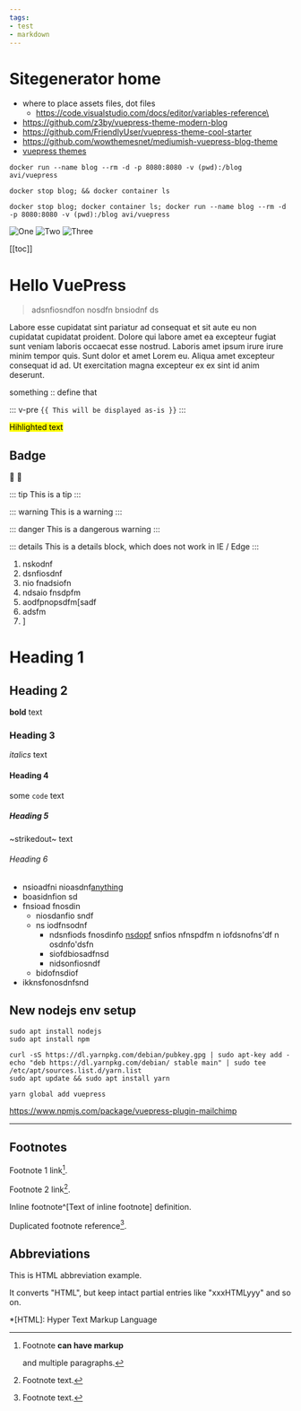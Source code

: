 ```yaml
---
tags:
- test
- markdown
---
```


# Sitegenerator home

* where to place assets files, dot files
  * https://code.visualstudio.com/docs/editor/variables-reference\
* https://github.com/z3by/vuepress-theme-modern-blog
* https://github.com/FriendlyUser/vuepress-theme-cool-starter
* https://github.com/wowthemesnet/mediumish-vuepress-blog-theme
* [vuepress themes](https://jamstackthemes.dev/ssg/vuepress/)

```
docker run --name blog --rm -d -p 8080:8080 -v (pwd):/blog avi/vuepress

docker stop blog; && docker container ls

docker stop blog; docker container ls; docker run --name blog --rm -d -p 8080:8080 -v (pwd):/blog avi/vuepress
```

![One](/one.png)
![Two](/two.png)
![Three](/three.png)

[[toc]]

#  Hello VuePress

> adsnfiosndfon nosdfn bnsiodnf ds

Labore esse cupidatat sint pariatur ad consequat et sit aute eu non cupidatat cupidatat proident. Dolore qui labore amet ea excepteur fugiat sunt veniam laboris occaecat esse nostrud. Laboris amet ipsum irure irure minim tempor quis. Sunt dolor et amet Lorem eu. Aliqua amet excepteur consequat id ad. Ut exercitation magna excepteur ex ex sint id anim deserunt.

something
:: define that


::: v-pre
`{{ This will be displayed as-is }}`
:::

<mark> Hihlighted text </mark>

## Badge

<Badge text="warning" type="warning"/>
<Badge text="tip" type="tip"/>
<Badge text="danger" type="danger"/>
<Badge text="default theme"/>

:tada: :100:

::: tip
This is a tip
:::

::: warning
This is a warning
:::

::: danger
This is a dangerous warning
:::

::: details
This is a details block, which does not work in IE / Edge
:::

1. nskodnf
2. dsnfiosdnf
3. nio fnadsiofn
4. ndsaio fnsdpfm
5. aodfpnopsdfm[sadf
6. adsfm
7. ]

# Heading 1

## Heading 2

**bold** text

### Heading 3

*italics* text

#### Heading 4

some `code` text

##### Heading 5

~strikedout~ text

###### Heading 6

* nsioadfni nioasdnf[anything]
* boasidnfion sd
* fnsioad fnosdin
  * niosdanfio sndf
  * ns iodfnsodnf
    * ndsnfiods fnosdinfo [nsdopf]
    snfios nfnspdfm
    n iofdsnofns'df
    n osdnfo'dsfn
    * siofdbiosadfnsd
    * nidsonfiosndf
  * bidofnsdiof
* ikknsfonosdnfsnd

## New nodejs env setup

```
sudo apt install nodejs
sudo apt install npm

curl -sS https://dl.yarnpkg.com/debian/pubkey.gpg | sudo apt-key add -
echo "deb https://dl.yarnpkg.com/debian/ stable main" | sudo tee /etc/apt/sources.list.d/yarn.list
sudo apt update && sudo apt install yarn

yarn global add vuepress
```

https://www.npmjs.com/package/vuepress-plugin-mailchimp

---

[anything]: https://github.com/avimehenwal/mydocs
[nsdopf]: https://github.com/avimehenwal/mydocs

## Footnotes

Footnote 1 link[^first].

Footnote 2 link[^second].

Inline footnote^[Text of inline footnote] definition.

Duplicated footnote reference[^second].

[^first]: Footnote **can have markup**

    and multiple paragraphs.

[^second]: Footnote text.

## Abbreviations

This is HTML abbreviation example.

It converts "HTML", but keep intact partial entries like "xxxHTMLyyy" and so on.

*[HTML]: Hyper Text Markup Language
